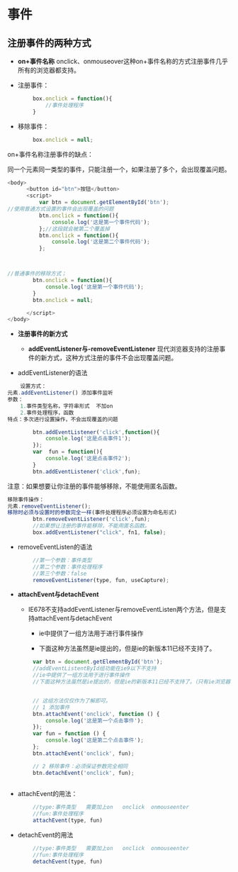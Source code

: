 # 事件

## 注册事件的两种方式

- **on+事件名称**
  onclick、onmouseover这种on+事件名称的方式注册事件几乎所有的浏览器都支持。

- 注册事件：

```javascript
        box.onclick = function(){
            //事件处理程序	
        }
```
- 移除事件：

```javascript
        box.onclick = null;	
```
on+事件名称注册事件的缺点：

同一个元素同一类型的事件，只能注册一个，如果注册了多个，会出现覆盖问题。

```javascript
<body>
      <button id="btn">按钮</button>
      <script>
          var btn = document.getElementById('btn');
//使用普通方式设置的事件会出现覆盖的问题
          btn.onclick = function(){
              console.log('这是第一个事件代码');
          };//这段就会被第二个覆盖掉
          btn.onclick = function(){
              console.log('这是第二个事件代码');
          };



//普通事件的移除方式；
        btn.onclick = function(){
            console.log('这是第一个事件代码');
        }
        btn.onclick = null;

      </script>
</body>
```



- **注册事件的新方式**

    - **addEventListener与-removeEventListener**
      现代浏览器支持的注册事件的新方式，这种方式注册的事件不会出现覆盖问题。

- addEventListener的语法

```javascript
	设置方式：
元素.addEventListener() 添加事件监听
参数：
	1.事件类型名称，字符串形式  不加on
	2.事件处理程序，函数
特点：多次进行设置操作，不会出现覆盖的问题

        btn.addEventListener('click',function(){
            console.log('这是点击事件1');
        });
        var  fun = function(){
            console.log('这是点击事件2');
        }
        btn.addEventListener('click',fun);
```
注意：如果想要让你注册的事件能够移除，不能使用匿名函数。

```javascript
移除事件操作：
元素.removeEventListener();
移除时必须与设置时的参数完全一样(事件处理程序必须设置为命名形式)
        btn.removeEventListener('click',fun);
        //如果想让注册的事件能移除，不能用匿名函数。
        box.addEventListener("click", fn1, false);
```

- removeEventListen的语法

```javascript
        //第一个参数：事件类型
        //第二个参数：事件处理程序
        //第三个参数：false
        removeEventListener(type, fun, useCapture);
```
- **attachEvent与detachEvent**

  - IE678不支持addEventListener与removeEventListen两个方法，但是支持attachEvent与detachEvent  

    - ie中提供了一组方法用于进行事件操作

    - 下面这种方法虽然是ie提出的，但是ie的新版本11已经不支持了。

```javascript
        var btn = document.getElementById('btn');
        //addEventListentById组功能在ie9以下不支持
        //ie中提供了一组方法用于进行事件操作
        //下面这种方法虽然是ie提出的，但是ie的新版本11已经不支持了。（只有ie浏览器11  以下才生效）


		// 这组方法仅仅作为了解即可。
		// 1 添加事件
		btn.attachEvent('onclick', function () {
			console.log('这是第一个点击事件');
		});
		var fun = function () {
			console.log('这是第二个点击事件');
		};
		btn.attachEvent('onclick', fun);

		// 2 移除事件：必须保证参数完全相同
		btn.detachEvent('onclick', fun);
    
```



- attachEvent的用法：

```javascript
        //type:事件类型   需要加上on   onclick  onmouseenter
        //fun:事件处理程序
        attachEvent(type, fun)
```

- detachEvent的用法

```javascript
        //type:事件类型   需要加上on   onclick  onmouseenter
        //fun:事件处理程序
        detachEvent(type, fun)
```


